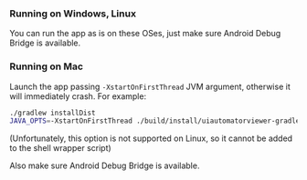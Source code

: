 ### Running on Windows, Linux ###
You can run the app as is on these OSes, just make sure Android Debug Bridge is available.

### Running on Mac ###
Launch the app passing `-XstartOnFirstThread` JVM argument, otherwise it will immediately crash. For example:
```bash
./gradlew installDist
JAVA_OPTS=-XstartOnFirstThread ./build/install/uiautomatorviewer-gradle/bin/uiautomatorviewer-gradle
```
(Unfortunately, this option is not supported on Linux, so it cannot be added to the shell wrapper script)

Also make sure Android Debug Bridge is available.
